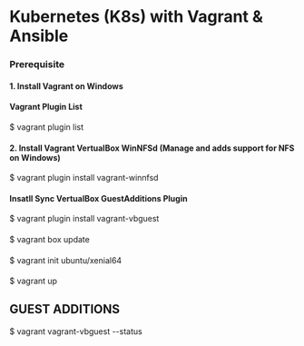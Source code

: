 # Kubernetes (K8s) with Vagrant & Ansible

### Prerequisite 
#### 1. Install Vagrant on Windows

#### Vagrant Plugin List
$ vagrant plugin list

#### 2. Install Vagrant VertualBox WinNFSd (Manage and adds support for NFS on Windows)
$ vagrant plugin install vagrant-winnfsd

#### Insatll Sync VertualBox GuestAdditions Plugin
$ vagrant plugin install vagrant-vbguest

####
$ vagrant box update

####
$ vagrant init ubuntu/xenial64

####
$ vagrant up

## GUEST ADDITIONS
$ vagrant vagrant-vbguest --status